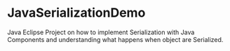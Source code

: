 # JavaSerializationDemo

Java Eclipse Project on how to implement Serialization with Java Components and understanding what happens when object are Serialized.
